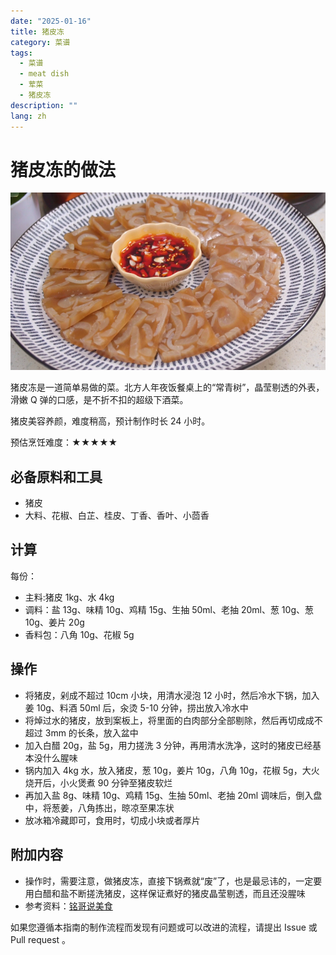 ```yaml
---
date: "2025-01-16"
title: 猪皮冻
category: 菜谱
tags:
  - 菜谱
  - meat dish
  - 荤菜
  - 猪皮冻
description: ""
lang: zh
---
```


# 猪皮冻的做法

![无骨鸡爪成品](./猪皮冻.jpg)

猪皮冻是一道简单易做的菜。北方人年夜饭餐桌上的“常青树”，晶莹剔透的外表，滑嫩 Q 弹的口感，是不折不扣的超级下酒菜。

猪皮美容养颜，难度稍高，预计制作时长 24 小时。

预估烹饪难度：★★★★★

## 必备原料和工具

<!-- 可以推荐购买哪个品牌的来方便决策。 -->

- 猪皮
- 大料、花椒、白芷、桂皮、丁香、香叶、小茴香

## 计算

每份：

* 主料:猪皮 1kg、水 4kg
* 调料：盐 13g、味精 10g、鸡精 15g、生抽 50ml、老抽 20ml、葱 10g、葱 10g、姜片 20g
* 香料包：八角 10g、花椒 5g

## 操作

- 将猪皮，剁成不超过 10cm 小块，用清水浸泡 12 小时，然后冷水下锅，加入姜 10g、料酒 50ml 后，汆烫 5-10 分钟，捞出放入冷水中
- 将焯过水的猪皮，放到案板上，将里面的白肉部分全部剔除，然后再切成成不超过 3mm 的长条，放入盆中
- 加入白醋 20g，盐 5g，用力搓洗 3 分钟，再用清水洗净，这时的猪皮已经基本没什么腥味
- 锅内加入 4kg 水，放入猪皮，葱 10g，姜片 10g，八角 10g，花椒 5g，大火烧开后，小火煲煮 90 分钟至猪皮软烂
- 再加入盐 8g、味精 10g、鸡精 15g、生抽 50ml、老抽 20ml 调味后，倒入盘中，将葱姜，八角拣出，晾凉至果冻状
- 放冰箱冷藏即可，食用时，切成小块或者厚片

## 附加内容

- 操作时，需要注意，做猪皮冻，直接下锅煮就“废”了，也是最忌讳的，一定要用白醋和盐不断搓洗猪皮，这样保证煮好的猪皮晶莹剔透，而且还没腥味
- 参考资料：[铭哥说美食](https://www.bilibili.com/video/BV1hh41117TL?spm_id_from=333.999.0.0)

如果您遵循本指南的制作流程而发现有问题或可以改进的流程，请提出 Issue 或 Pull request 。
